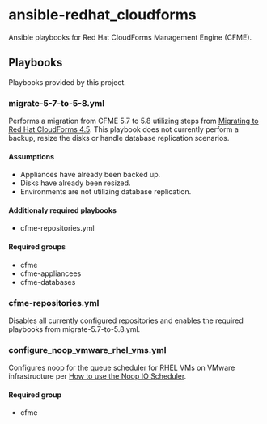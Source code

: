 # ansible-redhat_cloudforms
Ansible playbooks for Red Hat CloudForms Management Engine (CFME).

## Playbooks
Playbooks provided by this project.

### migrate-5-7-to-5-8.yml
Performs a migration from CFME 5.7 to 5.8 utilizing steps from [Migrating to Red Hat CloudForms 4.5](https://access.redhat.com/documentation/en-us/red_hat_cloudforms/4.5/html/migrating_to_red_hat_cloudforms_4.5/).  This playbook does not currently perform a backup, resize the disks or handle database replication scenarios.

#### Assumptions
* Appliances have already been backed up.
* Disks have already been resized.
* Environments are not utilizing database replication.

#### Additionaly required playbooks
* cfme-repositories.yml

#### Required groups
* cfme
* cfme-appliancees
* cfme-databases

### cfme-repositories.yml
Disables all currently configured repositories and enables the required playbooks from migrate-5.7-to-5.8.yml.

### configure_noop_vmware_rhel_vms.yml
Configures noop for the queue scheduler for RHEL VMs on VMware infrastructure per [How to use the Noop IO Scheduler](https://access.redhat.com/solutions/109223).

#### Required group
* cfme
